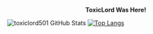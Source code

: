 <p align="center"><strong>ToxicLord Was Here!</strong></p>

![toxiclord501 GitHub Stats](https://github-readme-stats.vercel.app/api?username=toxiclord501&layout=compact&show_icons=true&include_all_commits=true)
[![Top Langs](https://github-readme-stats.vercel.app/api/top-langs/?username=toxiclord501&layout=compact&show_icons=true&hide_border=false)](https://github.com/toxiclord501)
